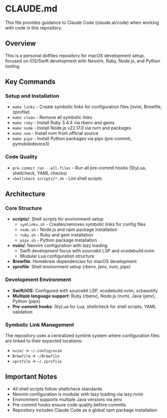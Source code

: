 # CLAUDE.md

This file provides guidance to Claude Code (claude.ai/code) when working with code in this repository.

## Overview

This is a personal dotfiles repository for macOS development setup, focused on iOS/Swift development with Neovim, Ruby, Node.js, and Python tooling.

## Key Commands

### Setup and Installation
- `make links` - Create symbolic links for configuration files (nvim, Brewfile, zprofile)
- `make clean` - Remove all symbolic links
- `make ruby` - Install Ruby 3.4.4 via rbenv and gems
- `make node` - Install Node.js v22.17.0 via nvm and packages
- `make nvm` - Install nvm from official source
- `make pipx` - Install Python packages via pipx (pre-commit, pymobiledevice3)

### Code Quality
- `pre-commit run --all-files` - Run all pre-commit hooks (StyLua, shellcheck, YAML checks)
- `shellcheck scripts/*.sh` - Lint shell scripts

## Architecture

### Core Structure
- **scripts/**: Shell scripts for environment setup
  - `symlinks.sh` - Creates/removes symbolic links for config files
  - `node.sh` - Node.js and npm package installation
  - `ruby.sh` - Ruby and gem installation
  - `pipx.sh` - Python package installation
- **nvim/**: Neovim configuration with lazy loading
  - Swift development focus with sourcekit LSP and xcodebuild.nvim
  - Modular Lua configuration structure
- **Brewfile**: Homebrew dependencies for macOS development
- **zprofile**: Shell environment setup (rbenv, jenv, nvm, pipx)

### Development Environment
- **Swift/iOS**: Configured with sourcekit LSP, xcodebuild.nvim, xcbeautify
- **Multiple language support**: Ruby (rbenv), Node.js (nvm), Java (jenv), Python (pipx)
- **Pre-commit hooks**: StyLua for Lua, shellcheck for shell scripts, YAML validation

### Symbolic Link Management
The repository uses a centralized symlink system where configuration files are linked to their expected locations:
- `nvim/` → `~/.config/nvim`
- `Brewfile` → `~/Brewfile`
- `zprofile` → `~/.zprofile`

## Important Notes

- All shell scripts follow shellcheck standards
- Neovim configuration is modular with lazy loading via lazy.nvim
- Environment supports multiple Java versions via jenv
- Pre-commit hooks ensure code quality before commits
- Repository includes Claude Code as a global npm package installation
